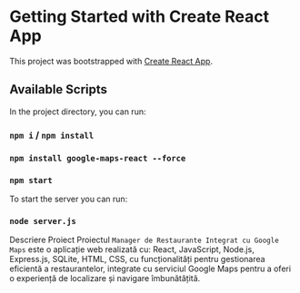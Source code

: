 # Getting Started with Create React App

This project was bootstrapped with [Create React App](https://github.com/facebook/create-react-app).

## Available Scripts

In the project directory, you can run:
### `npm i` / `npm install`
### `npm install google-maps-react --force`
### `npm start`

To start the server you can run:
### `node server.js`

Descriere Proiect
Proiectul `Manager de Restaurante Integrat cu Google Maps` este o aplicație web realizată cu: React, JavaScript, Node.js, Express.js, SQLite, HTML, CSS, cu funcționalități pentru gestionarea eficientă a restaurantelor, integrate cu serviciul Google Maps pentru a oferi o experiență de localizare și navigare îmbunătățită.
